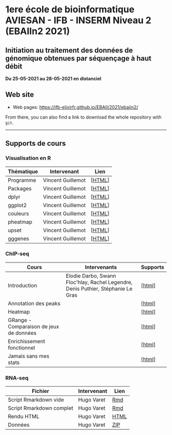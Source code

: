 # 1ere école de bioinformatique AVIESAN - IFB - INSERM Niveau 2 (EBAIIn2 2021)

## Initiation au traitement des données de génomique obtenues par séquençage à haut débit

**Du 25-05-2021 au 28-05-2021 en distanciel**


## Web site

- Web pages: <https://ifb-elixirfr.github.io/EBAII/2021/ebaiin2/>

From there, you can also find a link to download the whole repository with `git`.

****

## Supports de cours

### Visualisation en R


| Thématique| Intervenant        | Lien                                  |
|-----------|--------------------|---------------------------------------|
| Programme | Vincent Guillemot  | [[HTML](01R/tidyViz/vignettes/S00programme.html)] |
| Packages  | Vincent Guillemot  | [[HTML](01R/tidyViz/vignettes/S01packages.html)] |
| dplyr     | Vincent Guillemot  | [[HTML](01R/tidyViz/vignettes/S02dplyr.html)] |
| ggplot2   | Vincent Guillemot  | [[HTML](01R/tidyViz/vignettes/S03ggplot2.html)] |
| couleurs  | Vincent Guillemot  | [[HTML](01R/tidyViz/vignettes/S04couleurs.html)] |
| pheatmap  | Vincent Guillemot  | [[HTML](01R/tidyViz/vignettes/S05pheatmap.html)] |
| upset     | Vincent Guillemot  | [[HTML](01R/tidyViz/vignettes/S06upset.html)] |
| gggenes   | Vincent Guillemot  | [[HTML](01R/tidyViz/vignettes/S07gggenes.html)] |


### ChIP-seq

| Cours                 | Intervenants | Supports                            |
|-----------------------|--------------|-------------------------------------|
| Introduction | Elodie Darbo, Swann Floc'hlay, Rachel Legendre, Denis Puthier, Stéphanie Le Gras | [[html](chip-seq/Introduction.html)]  |
| Annotation des peaks |  | [[html](chip-seq/peakAnnotation.html)]  |
| Heatmap | | [[html](chip-seq/tutu.Rmd)] |
| GRange - Comparaison de jeux de données  | | [[html](chip-seq/tutu.Rmd)] |
| Enrichissement fonctionnel |  | [[html](chip-seq/tutu.Rmd)] |
| Jamais sans mes stats |  | [[html](chip-seq/tutu.Rmd)] |

### RNA-seq

| Fichier                  | Intervenant | Lien                                        |
|--------------------------|-------------|---------------------------------------------|
| Script Rmarkdown vide    | Hugo Varet  | [Rmd](RNASeq/EBAIIn2_RNASeq_apprenants.Rmd) |
| Script Rmarkdown complet | Hugo Varet  | [Rmd](RNASeq/EBAIIn2_RNASeq.Rmd)            |
| Rendu HTML               | Hugo Varet  | [HTML](RNASeq/EBAIIn2_RNASeq.html)          |
| Données                  | Hugo Varet  | [ZIP](RNASeq/data.zip)                      |

